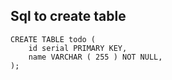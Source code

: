 ## Sql to create table

```
CREATE TABLE todo (
	id serial PRIMARY KEY,
	name VARCHAR ( 255 ) NOT NULL,
);
